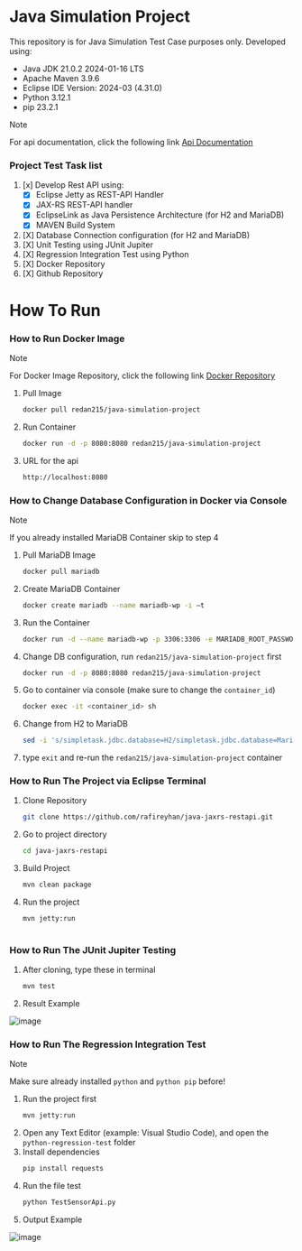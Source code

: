 # Java Simulation Project
This repository is for Java Simulation Test Case purposes only.
Developed using:
- Java JDK 21.0.2 2024-01-16 LTS
- Apache Maven 3.9.6
- Eclipse IDE Version: 2024-03 (4.31.0)
- Python 3.12.1
- pip 23.2.1
> [!NOTE]
> For api documentation, click the following link [Api Documentation](https://documenter.getpostman.com/view/21590878/2sA2xpS9K7)

### Project Test Task list
1. [x] Develop Rest API using:
    - [X] Eclipse Jetty as REST-API Handler
    - [X] JAX-RS REST-API handler
    - [X] EclipseLink as Java Persistence Architecture (for H2 and MariaDB)
    - [X] MAVEN Build System
2. [X] Database Connection configuration (for H2 and MariaDB)
3. [X] Unit Testing using JUnit Jupiter
4. [X] Regression Integration Test using Python
5. [X] Docker Repository
6. [X] Github Repository

# How To Run
### How to Run Docker Image
> [!NOTE]
> For Docker Image Repository, click the following link [Docker Repository](https://hub.docker.com/r/redan215/java-simulation-project)
1. Pull Image
   ```bash
   docker pull redan215/java-simulation-project
2. Run Container
   ```bash
   docker run -d -p 8080:8080 redan215/java-simulation-project
4. URL for the api
   ```bash
   http://localhost:8080

### How to Change Database Configuration in Docker via Console
> [!NOTE]
> If you already installed MariaDB Container skip to step 4
1. Pull MariaDB Image
   ```bash
   docker pull mariadb
2. Create MariaDB Container
   ```bash
   docker create mariadb --name mariadb-wp -i –t
3. Run the Container
   ```bash
   docker run -d --name mariadb-wp -p 3306:3306 -e MARIADB_ROOT_PASSWORD= -e MARIADB_DATABASE=simpletaskdb -e MARIADB_USER=root -e MARIADB_PASSWORD= -e MARIADB_ALLOW_EMPTY_ROOT_PASSWORD=yes mariadb
4. Change DB configuration, run `redan215/java-simulation-project` first
   ```bash
   docker run -d -p 8080:8080 redan215/java-simulation-project
5. Go to container via console (make sure to change the `container_id`)
   ```bash
   docker exec -it <container_id> sh
6. Change from H2 to MariaDB
   ```bash
   sed -i 's/simpletask.jdbc.database=H2/simpletask.jdbc.database=MariaDB/' /var/lib/jetty/config.properties
7. type `exit` and re-run the `redan215/java-simulation-project` container

### How to Run The Project via Eclipse Terminal
1. Clone Repository
   ```bash
   git clone https://github.com/rafireyhan/java-jaxrs-restapi.git
3. Go to project directory
   ```bash
   cd java-jaxrs-restapi
5. Build Project
   ```bash
   mvn clean package
7. Run the project
   ```bash
   mvn jetty:run
  
### How to Run The JUnit Jupiter Testing
1. After cloning, type these in terminal
   ```bash
   mvn test
2. Result Example

![image](https://github.com/rafireyhan/java-jaxrs-restapi/assets/67086197/93c38038-c202-46aa-ba39-fc423091cf6c)

### How to Run The Regression Integration Test
>[!NOTE]
>Make sure already installed `python` and `python pip` before!
1. Run the project first
   ```bash
   mvn jetty:run
2. Open any Text Editor (example: Visual Studio Code), and open the `python-regression-test` folder
3. Install dependencies
   ```bash
   pip install requests
4. Run the file test
   ```bash
   python TestSensorApi.py
5. Output Example

![image](https://github.com/rafireyhan/java-jaxrs-restapi/assets/67086197/376e9286-d3ad-4a9d-b209-f75beb100a2f)

   
